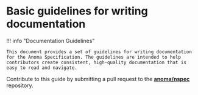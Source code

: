 # Basic guidelines for writing documentation

!!! info "Documentation Guidelines"

    This document provides a set of guidelines for writing documentation for the Anoma Specification. The guidelines are intended to help contributors create consistent, high-quality documentation that is easy to read and navigate.

Contribute to this guide by submitting a pull request to the **[anoma/nspec](http://github.com/anoma/nspec)** repository.
